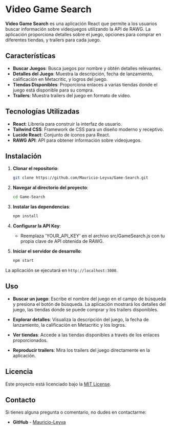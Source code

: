 # Video Game Search

**Video Game Search** es una aplicación React que permite a los usuarios buscar información sobre videojuegos utilizando la API de RAWG. La aplicación proporciona detalles sobre el juego, opciones para comprar en diferentes tiendas, y trailers para cada juego.

## Características

- **Buscar Juegos**: Busca juegos por nombre y obtén detalles relevantes.
- **Detalles del Juego**: Muestra la descripción, fecha de lanzamiento, calificación en Metacritic, y logros del juego.
- **Tiendas Disponibles**: Proporciona enlaces a varias tiendas donde el juego está disponible para su compra.
- **Trailers**: Muestra trailers del juego en formato de video.

## Tecnologías Utilizadas

- **React**: Librería para construir la interfaz de usuario.
- **Tailwind CSS**: Framework de CSS para un diseño moderno y receptivo.
- **Lucide React**: Conjunto de íconos para React.
- **RAWG API**: API para obtener información sobre videojuegos.

## Instalación

1. **Clonar el repositorio**:
   ```bash
   git clone https://github.com/Mauricio-Leyva/Game-Search.git

2. **Navegar al directorio del proyecto**:
    ```bash
    cd Game-Search

3. **Instalar las dependencias**:
    ```bash
    npm install

4. **Configurar la API Key**:
    - Reemplaza 'YOUR_API_KEY' en el archivo src/GameSearch.js con tu propia clave de API obtenida de RAWG.

5. **Iniciar el servidor de desarrollo**:
    ```bash
    npm start
La aplicación se ejecutará en `http://localhost:3000`.

## Uso

- **Buscar un juego**: Escribe el nombre del juego en el campo de búsqueda y presiona el botón de búsqueda. La aplicación mostrará los detalles del juego, las tiendas donde se puede comprar y los trailers disponibles.

- **Explorar detalles**: Visualiza la descripción del juego, la fecha de lanzamiento, la calificación en Metacritic y los logros.

- **Ver tiendas**: Accede a las tiendas disponibles a través de los enlaces proporcionados.

- **Reproducir trailers**: Mira los trailers del juego directamente en la aplicación.

## Licencia

Este proyecto está licenciado bajo la [MIT License](LICENSE).

## Contacto

Si tienes alguna pregunta o comentario, no dudes en contactarme:

- **GitHub** - [Mauricio-Leyva](https://github.com/Mauricio-Leyva)
